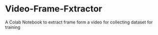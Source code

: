 # Video-Frame-Fxtractor
A Colab Notebook to extract frame form a video for collecting dataset for training
